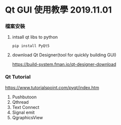 # Qt GUI 使用教學 2019.11.01	

### 檔案安裝

1. intsall qt libs to python

    `pip install PyQt5` 

2. download Qt Designer(tool for quickly building GUI)

    https://build-system.fman.io/qt-designer-download 

   

### Qt Tutorial

 https://www.tutorialspoint.com/pyqt/index.htm 

1. Pushbutoon
2. Qthread
3. Text Connect
4. Signal emit
5. QgraphicsView